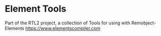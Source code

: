 # Element Tools
Part of the RTL2 project, a collection of Tools for using with Remobject-Elements
https://www.elementscompiler.com
